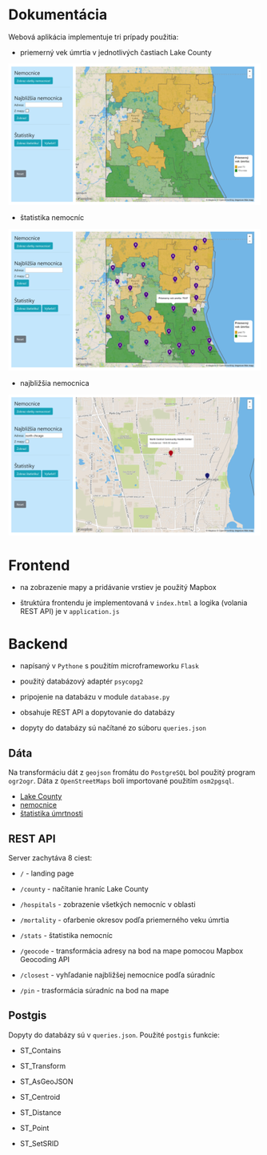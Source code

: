 # Dokumentácia

Webová aplikácia implementuje tri prípady použitia:

* priemerný vek úmrtia v jednotlivých častiach Lake County

![alt text](https://github.com/Sue425/assignment-gis/blob/master/images/mortality_rate.png "Priemerný vek úmrtnosti")

* štatistika nemocníc

![alt text](https://github.com/Sue425/assignment-gis/blob/master/images/hospital_statistics.png  "Štatistika nemocníc")

* najbližšia nemocnica

![alt text](https://github.com/Sue425/assignment-gis/blob/master/images/nearest_hospital.png  "Najbližšia nemocnica")

  

# Frontend

* na zobrazenie mapy a pridávanie vrstiev je použitý Mapbox

* štruktúra frontendu je implementovaná v `index.html` a logika (volania REST API) je v `application.js`

# Backend

* napísaný v `Pythone` s použitím microframeworku `Flask`

* použitý databázový adaptér `psycopg2`

* pripojenie na databázu v module `database.py`

* obsahuje REST API a dopytovanie do databázy

* dopyty do databázy sú načítané zo súboru `queries.json`

## Dáta

Na transformáciu dát z `geojson` fromátu do `PostgreSQL` bol použitý program `ogr2ogr`. Dáta z `OpenStreetMaps` boli importované použitím `osm2pgsql`.

*  [Lake County](https://www.openstreetmap.org)
*  [nemocnice](https://www.openstreetmap.org)
*  [štatistika úmrtnosti](https://catalog.data.gov/dataset/mortality-rates-b7080)

## REST API

Server zachytáva 8 ciest:

* `/` - landing page

*  `/county` - načítanie hraníc Lake County

* `/hospitals` - zobrazenie všetkých nemocníc v oblasti

*  `/mortality` - ofarbenie okresov podľa priemerného veku úmrtia

*  `/stats` - štatistika nemocníc

*  `/geocode` - transformácia adresy na bod na mape pomocou Mapbox Geocoding API

* `/closest` - vyhľadanie najbližšej nemocnice podľa súradníc

* `/pin` - trasformácia súradníc na bod na mape

## Postgis

Dopyty do databázy sú v `queries.json`. Použité `postgis` funkcie:

  
* ST_Contains

* ST_Transform

* ST_AsGeoJSON

* ST_Centroid

* ST_Distance

* ST_Point

* ST_SetSRID
